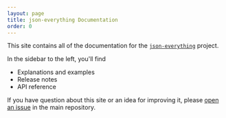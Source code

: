 ```yaml
---
layout: page
title: json-everything Documentation
order: 0
---
```


This site contains all of the documentation for the [`json-everything`](https://github.com/gregsdennis/json-everything) project.

In the sidebar to the left, you'll find

- Explanations and examples
- Release notes
- API reference

If you have question about this site or an idea for improving it, please [open an issue](https://github.com/gregsdennis/json-everything/issues/new?assignees=&labels=documentation&projects=&template=Documentation.md) in the main repository.
